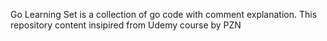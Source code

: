 Go Learning Set is a collection of go code with comment explanation.
This repository content insipired from Udemy course by PZN